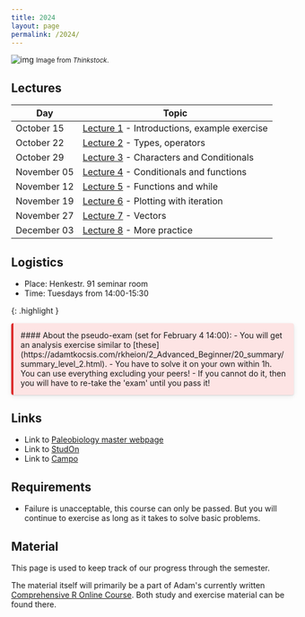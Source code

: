 ```yaml
---
title: 2024
layout: page 
permalink: /2024/
---
```



![img]({{site.url}}{{site.baseurl}}assets/r.jpg)
<small> Image from <i>Thinkstock</i>.</small>

## Lectures

| Day         | Topic                                                                                      |
|-------------|--------------------------------------------------------------------------------------------|
| October 15  | [Lecture 1]({{site.url}}{{site.baseurl}}/2024/lecture1/) - Introductions, example exercise |
| October 22  | [Lecture 2]({{site.url}}{{site.baseurl}}/2024/lecture2/) - Types, operators                |
| October 29  | [Lecture 3]({{site.url}}{{site.baseurl}}/2024/lecture3/) - Characters and Conditionals     |
| November 05 | [Lecture 4]({{site.url}}{{site.baseurl}}/2024/lecture4/) - Conditionals and functions      |
| November 12 | [Lecture 5]({{site.url}}{{site.baseurl}}/2024/lecture5/) - Functions and while             |
| November 19 | [Lecture 6]({{site.url}}{{site.baseurl}}/2024/lecture6/) - Plotting with iteration         |
| November 27 | [Lecture 7]({{site.url}}{{site.baseurl}}/2024/lecture7/) - Vectors                         |
| December 03 | [Lecture 8]({{site.url}}{{site.baseurl}}/2024/lecture8/) - More practice                   |

## Logistics 

- Place: Henkestr. 91 seminar room  
- Time: Tuesdays from 14:00-15:30  

{: .highlight }

<div style="background: rgba(247, 126, 126, 0.2); border-left: 4px solid #dd2e2e; border-radius: 4px; box-shadow: 0 1px 2px rgba(0, 0, 0, 0.12), 0 3px 10px rgba(0, 0, 0, 0.08); padding: 0.8rem;" markdown="1">
#### About the pseudo-exam (set for February 4 14:00):
- You will get an analysis exercise similar to [these](https://adamtkocsis.com/rkheion/2_Advanced_Beginner/20_summary/summary_level_2.html).
- You have to solve it on your own within 1h. You can use everything excluding your peers!
- If you cannot do it, then you will have to re-take the 'exam' until you pass it!
</div>

## Links

- Link to [Paleobiology master webpage](https://palaeobiology.nat.fau.de/program/courses/rcourse/)  
- Link to [StudOn](https://www.studon.fau.de/crs5831488.html)  
- Link to [Campo](https://www.campo.fau.de/qisserver/pages/startFlow.xhtml?_flowId=detailView-flow&unitId=107608&periodId=397&navigationPosition=studiesOffered,searchCourses)  

## Requirements

- Failure is unacceptable, this course can only be passed. But you will continue to exercise as long as it takes to solve basic problems.


## Material

This page is used to keep track of our progress through the semester.

The material itself will primarily be a part of Adam's currently written [Comprehensive R Online Course](https://adamkocsis.github.io/rkheion/).
Both study and exercise material can be found there. 




